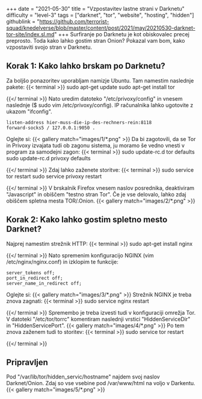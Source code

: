 +++
date = "2021-05-30"
title = "Vzpostavitev lastne strani v Darknetu"
difficulty = "level-3"
tags = ["darknet", "tor", "website", "hosting", "hidden"]
githublink = "https://github.com/terrorist-squad/knedelverse/blob/master/content/post/2021/may/20210530-darknet-tor-site/index.sl.md"
+++
Surfiranje po Darknetu je kot obiskovalec precej preprosto. Toda kako lahko gostim stran Onion? Pokazal vam bom, kako vzpostaviti svojo stran v Darknetu.
## Korak 1: Kako lahko brskam po Darknetu?
Za boljšo ponazoritev uporabljam namizje Ubuntu. Tam namestim naslednje pakete:
{{< terminal >}}
sudo apt-get update
sudo apt-get install tor 

{{</ terminal >}}
Nato uredim datoteko "/etc/privoxy/config" in vnesem naslednje ($ sudo vim /etc/privoxy/config). IP računalnika lahko ugotovite z ukazom "ifconfig".
```
listen-address hier-muss-die-ip-des-rechners-rein:8118
forward-socks5 / 127.0.0.1:9050 .

```
Oglejte si:
{{< gallery match="images/1/*.png" >}}
Da bi zagotovili, da se Tor in Privoxy izvajata tudi ob zagonu sistema, ju moramo še vedno vnesti v program za samodejni zagon:
{{< terminal >}}
sudo update-rc.d tor defaults
sudo update-rc.d privoxy defaults

{{</ terminal >}}
Zdaj lahko zaženete storitve:
{{< terminal >}}
sudo service tor restart
sudo service privoxy restart

{{</ terminal >}}
V brskalnik Firefox vnesem naslov posrednika, deaktiviram "Javascript" in obiščem "testno stran Tor". Če je vse delovalo, lahko zdaj obiščem spletna mesta TOR/.Onion.
{{< gallery match="images/2/*.png" >}}

## Korak 2: Kako lahko gostim spletno mesto Darknet?
Najprej namestim strežnik HTTP:
{{< terminal >}}
sudo apt-get install nginx

{{</ terminal >}}
Nato spremenim konfiguracijo NGINX (vim /etc/nginx/nginx.conf) in izklopim te funkcije:
```
server_tokens off;
port_in_redirect off;
server_name_in_redirect off;

```
Oglejte si:
{{< gallery match="images/3/*.png" >}}
Strežnik NGINX je treba znova zagnati:
{{< terminal >}}
sudo service nginx restart

{{</ terminal >}}
Spremembo je treba izvesti tudi v konfiguraciji omrežja Tor. V datoteki "/etc/tor/torrc" komentiram naslednji vrstici "HiddenServiceDir" in "HiddenServicePort".
{{< gallery match="images/4/*.png" >}}
Po tem znova zaženem tudi to storitev:
{{< terminal >}}
sudo service tor restart

{{</ terminal >}}

## Pripravljen
Pod "/var/lib/tor/hidden_servic/hostname" najdem svoj naslov Darknet/Onion. Zdaj so vse vsebine pod /var/www/html na voljo v Darkentu.
{{< gallery match="images/5/*.png" >}}
